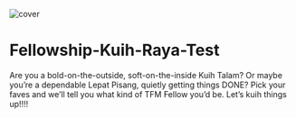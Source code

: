 ![cover](https://github.com/user-attachments/assets/afae7887-f7b9-4087-8d72-a1ee22079d73)
# Fellowship-Kuih-Raya-Test
Are you a bold-on-the-outside, soft-on-the-inside Kuih Talam? Or maybe you’re a dependable Lepat Pisang, quietly getting things DONE? Pick your faves and we’ll tell you what kind of TFM Fellow you’d be. Let’s kuih things up!!!!
